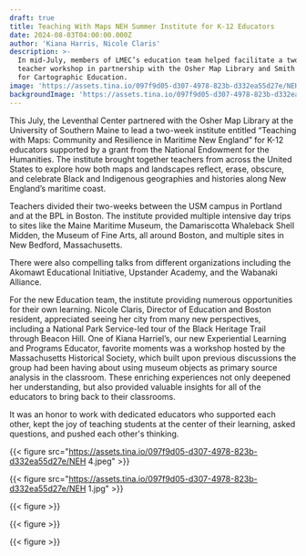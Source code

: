 ```yaml
---
draft: true
title: Teaching With Maps NEH Summer Institute for K-12 Educators
date: 2024-08-03T04:00:00.000Z
author: 'Kiana Harris, Nicole Claris'
description: >-
  In mid-July, members of LMEC’s education team helped facilitate a two-week
  teacher workshop in partnership with the Osher Map Library and Smith Center
  for Cartographic Education. 
image: 'https://assets.tina.io/097f9d05-d307-4978-823b-d332ea55d27e/NEH 4.jpeg'
backgroundImage: 'https://assets.tina.io/097f9d05-d307-4978-823b-d332ea55d27e/NEH 4.jpeg'
---
```


This July, the Leventhal Center partnered with the Osher Map Library at the University of Southern Maine to lead a two-week institute entitled “Teaching with Maps: Community and Resilience in Maritime New England” for K-12 educators supported by a grant from the National Endowment for the Humanities. The institute brought together teachers from across the United States to explore how both maps and landscapes reflect, erase, obscure, and celebrate Black and Indigenous geographies and histories along New England’s maritime coast.

Teachers divided their two-weeks between the USM campus in Portland and at the BPL in Boston. The institute provided multiple intensive day trips to sites like the Maine Maritime Museum, the Damariscotta Whaleback Shell Midden, the Museum of Fine Arts, all around Boston, and multiple sites in New Bedford, Massachusetts.

There were also compelling talks from different organizations including the Akomawt Educational Initiative, Upstander Academy, and the Wabanaki Alliance.

For the new Education team, the institute providing numerous opportunities for their own learning. Nicole Claris, Director of Education and Boston resident, appreciated seeing her city from many new perspectives, including a National Park Service-led tour of the Black Heritage Trail through Beacon Hill. One of Kiana Harriel’s, our new Experiential Learning and Programs Educator, favorite moments was a workshop hosted by the Massachusetts Historical Society, which built upon previous discussions the group had been having about using museum objects as primary source analysis in the classroom. These enriching experiences not only deepened her understanding, but also provided valuable insights for all of the educators to bring back to their classrooms.

It was an honor to work with dedicated educators who supported each other, kept the joy of teaching students at the center of their learning, asked questions, and pushed each other's thinking.

{{< figure src="https://assets.tina.io/097f9d05-d307-4978-823b-d332ea55d27e/NEH 4.jpeg" >}}

{{< figure src="https://assets.tina.io/097f9d05-d307-4978-823b-d332ea55d27e/NEH 1.jpg" >}}

{{< figure >}}

{{< figure >}}

{{< figure >}}
